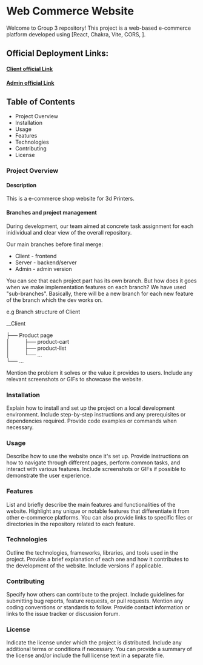 # Web Commerce Website
Welcome to Group 3 repository! This project is a web-based e-commerce platform developed using
[React, Chakra, Vite, CORS, ].
## Official Deployment Links: 
#### [Client official Link](https://web-shop-group-3.web.app/) 
#### [Admin official Link](https://admin-group-3.web.app/)

## Table of Contents
* Project Overview
* Installation
* Usage
* Features
* Technologies
* Contributing
* License

### Project Overview
#### Description
This is a e-commerce shop website for 3d Printers.
#### Branches and project management
During development, our team aimed at concrete task assignment for each inidividual and clear view of the overall repository. 

Our main branches before final merge: 
* Client - frontend 
* Server - backend/server
* Admin  - admin version

You can see that each project part has its own branch.
But how does it goes when we make implementation features on each branch? 
We have used "sub-branches". Basically, there will be a new branch for each new feature of the branch which the dev works on.

e.g Branch structure of Client

__Client

├── Product page          
│&nbsp;&nbsp;&nbsp;&nbsp;&nbsp;&nbsp;&nbsp;&nbsp;&nbsp;&nbsp;├── product-cart             
│&nbsp;&nbsp;&nbsp;&nbsp;&nbsp;&nbsp;&nbsp;&nbsp;&nbsp;&nbsp;├── product-list              
│&nbsp;&nbsp;&nbsp;&nbsp;&nbsp;&nbsp;&nbsp;&nbsp;&nbsp;&nbsp;└── ...                
└── ...

Mention the problem it solves or the value it provides to users. Include any relevant screenshots or GIFs to showcase the website.

### Installation
Explain how to install and set up the project on a local development environment. Include step-by-step instructions and any prerequisites or dependencies required. Provide code examples or commands when necessary.

### Usage
Describe how to use the website once it's set up. Provide instructions on how to navigate through different pages, perform common tasks, and interact with various features. Include screenshots or GIFs if possible to demonstrate the user experience.

### Features
List and briefly describe the main features and functionalities of the website. Highlight any unique or notable features that differentiate it from other e-commerce platforms. You can also provide links to specific files or directories in the repository related to each feature.

### Technologies
Outline the technologies, frameworks, libraries, and tools used in the project. Provide a brief explanation of each one and how it contributes to the development of the website. Include versions if applicable.

### Contributing
Specify how others can contribute to the project. Include guidelines for submitting bug reports, feature requests, or pull requests. Mention any coding conventions or standards to follow. Provide contact information or links to the issue tracker or discussion forum.

### License
Indicate the license under which the project is distributed. Include any additional terms or conditions if necessary. You can provide a summary of the license and/or include the full license text in a separate file.
